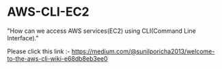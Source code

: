 # AWS-CLI-EC2
"How can we access AWS services(EC2) using CLI(Command Line Interface)."

Please click this link :-
https://medium.com/@sunilporicha2013/welcome-to-the-aws-cli-wiki-e68db8eb3ee0
